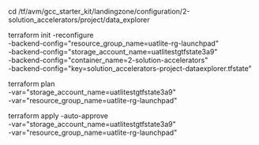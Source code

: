cd /tf/avm/gcc_starter_kit/landingzone/configuration/2-solution_accelerators/project/data_explorer

terraform init  -reconfigure \
-backend-config="resource_group_name=uatlite-rg-launchpad" \
-backend-config="storage_account_name=uatlitestgtfstate3a9" \
-backend-config="container_name=2-solution-accelerators" \
-backend-config="key=solution_accelerators-project-dataexplorer.tfstate"


terraform plan \
-var="storage_account_name=uatlitestgtfstate3a9" \
-var="resource_group_name=uatlite-rg-launchpad"

terraform apply -auto-approve \
-var="storage_account_name=uatlitestgtfstate3a9" \
-var="resource_group_name=uatlite-rg-launchpad"


